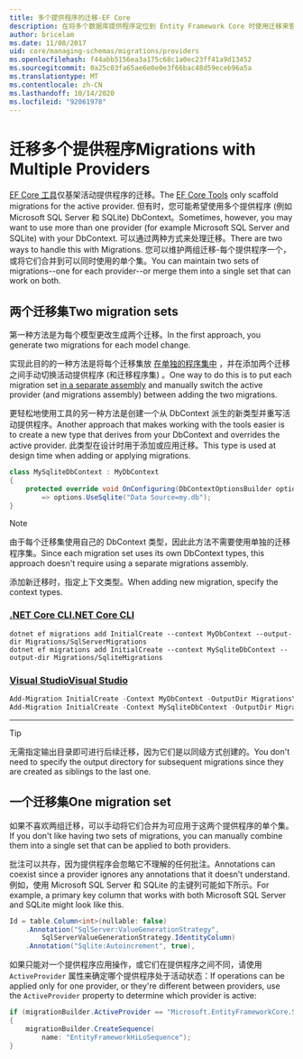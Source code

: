 ```yaml
---
title: 多个提供程序的迁移-EF Core
description: 在将多个数据库提供程序定位到 Entity Framework Core 时使用迁移来管理数据库架构
author: bricelam
ms.date: 11/08/2017
uid: core/managing-schemas/migrations/providers
ms.openlocfilehash: f44abb5156ea3a175c68c1a0ec23ff41a9d13452
ms.sourcegitcommit: 0a25c03fa65ae6e0e0e3f66bac48d59eceb96a5a
ms.translationtype: MT
ms.contentlocale: zh-CN
ms.lasthandoff: 10/14/2020
ms.locfileid: "92061978"
---
```

# <a name="migrations-with-multiple-providers"></a><span data-ttu-id="7a9f1-103">迁移多个提供程序</span><span class="sxs-lookup"><span data-stu-id="7a9f1-103">Migrations with Multiple Providers</span></span>

<span data-ttu-id="7a9f1-104">[EF Core 工具][1]仅基架活动提供程序的迁移。</span><span class="sxs-lookup"><span data-stu-id="7a9f1-104">The [EF Core Tools][1] only scaffold migrations for the active provider.</span></span> <span data-ttu-id="7a9f1-105">但有时，您可能希望使用多个提供程序 (例如 Microsoft SQL Server 和 SQLite) DbContext。</span><span class="sxs-lookup"><span data-stu-id="7a9f1-105">Sometimes, however, you may want to use more than one provider (for example Microsoft SQL Server and SQLite) with your DbContext.</span></span> <span data-ttu-id="7a9f1-106">可以通过两种方式来处理迁移。</span><span class="sxs-lookup"><span data-stu-id="7a9f1-106">There are two ways to handle this with Migrations.</span></span> <span data-ttu-id="7a9f1-107">您可以维护两组迁移-每个提供程序一个，或将它们合并到可以同时使用的单个集。</span><span class="sxs-lookup"><span data-stu-id="7a9f1-107">You can maintain two sets of migrations--one for each provider--or merge them into a single set that can work on both.</span></span>

## <a name="two-migration-sets"></a><span data-ttu-id="7a9f1-108">两个迁移集</span><span class="sxs-lookup"><span data-stu-id="7a9f1-108">Two migration sets</span></span>

<span data-ttu-id="7a9f1-109">第一种方法是为每个模型更改生成两个迁移。</span><span class="sxs-lookup"><span data-stu-id="7a9f1-109">In the first approach, you generate two migrations for each model change.</span></span>

<span data-ttu-id="7a9f1-110">实现此目的的一种方法是将每个迁移集放 [在单独的程序集中][2] ，并在添加两个迁移之间手动切换活动提供程序 (和迁移程序集) 。</span><span class="sxs-lookup"><span data-stu-id="7a9f1-110">One way to do this is to put each migration set [in a separate assembly][2] and manually switch the active provider (and migrations assembly) between adding the two migrations.</span></span>

<span data-ttu-id="7a9f1-111">更轻松地使用工具的另一种方法是创建一个从 DbContext 派生的新类型并重写活动提供程序。</span><span class="sxs-lookup"><span data-stu-id="7a9f1-111">Another approach that makes working with the tools easier is to create a new type that derives from your DbContext and overrides the active provider.</span></span> <span data-ttu-id="7a9f1-112">此类型在设计时用于添加或应用迁移。</span><span class="sxs-lookup"><span data-stu-id="7a9f1-112">This type is used at design time when adding or applying migrations.</span></span>

```csharp
class MySqliteDbContext : MyDbContext
{
    protected override void OnConfiguring(DbContextOptionsBuilder options)
        => options.UseSqlite("Data Source=my.db");
}
```

> [!NOTE]
> <span data-ttu-id="7a9f1-113">由于每个迁移集使用自己的 DbContext 类型，因此此方法不需要使用单独的迁移程序集。</span><span class="sxs-lookup"><span data-stu-id="7a9f1-113">Since each migration set uses its own DbContext types, this approach doesn't require using a separate migrations assembly.</span></span>

<span data-ttu-id="7a9f1-114">添加新迁移时，指定上下文类型。</span><span class="sxs-lookup"><span data-stu-id="7a9f1-114">When adding new migration, specify the context types.</span></span>

### <a name="net-core-cli"></a>[<span data-ttu-id="7a9f1-115">.NET Core CLI</span><span class="sxs-lookup"><span data-stu-id="7a9f1-115">.NET Core CLI</span></span>](#tab/dotnet-core-cli)

```dotnetcli
dotnet ef migrations add InitialCreate --context MyDbContext --output-dir Migrations/SqlServerMigrations
dotnet ef migrations add InitialCreate --context MySqliteDbContext --output-dir Migrations/SqliteMigrations
```

### <a name="visual-studio"></a>[<span data-ttu-id="7a9f1-116">Visual Studio</span><span class="sxs-lookup"><span data-stu-id="7a9f1-116">Visual Studio</span></span>](#tab/vs)

```powershell
Add-Migration InitialCreate -Context MyDbContext -OutputDir Migrations\SqlServerMigrations
Add-Migration InitialCreate -Context MySqliteDbContext -OutputDir Migrations\SqliteMigrations
```

***

> [!TIP]
> <span data-ttu-id="7a9f1-117">无需指定输出目录即可进行后续迁移，因为它们是以同级方式创建的。</span><span class="sxs-lookup"><span data-stu-id="7a9f1-117">You don't need to specify the output directory for subsequent migrations since they are created as siblings to the last one.</span></span>

## <a name="one-migration-set"></a><span data-ttu-id="7a9f1-118">一个迁移集</span><span class="sxs-lookup"><span data-stu-id="7a9f1-118">One migration set</span></span>

<span data-ttu-id="7a9f1-119">如果不喜欢两组迁移，可以手动将它们合并为可应用于这两个提供程序的单个集。</span><span class="sxs-lookup"><span data-stu-id="7a9f1-119">If you don't like having two sets of migrations, you can manually combine them into a single set that can be applied to both providers.</span></span>

<span data-ttu-id="7a9f1-120">批注可以共存，因为提供程序会忽略它不理解的任何批注。</span><span class="sxs-lookup"><span data-stu-id="7a9f1-120">Annotations can coexist since a provider ignores any annotations that it doesn't understand.</span></span> <span data-ttu-id="7a9f1-121">例如，使用 Microsoft SQL Server 和 SQLite 的主键列可能如下所示。</span><span class="sxs-lookup"><span data-stu-id="7a9f1-121">For example, a primary key column that works with both Microsoft SQL Server and SQLite might look like this.</span></span>

```csharp
Id = table.Column<int>(nullable: false)
    .Annotation("SqlServer:ValueGenerationStrategy",
        SqlServerValueGenerationStrategy.IdentityColumn)
    .Annotation("Sqlite:Autoincrement", true),
```

<span data-ttu-id="7a9f1-122">如果只能对一个提供程序应用操作，或它们在提供程序之间不同，请使用 `ActiveProvider` 属性来确定哪个提供程序处于活动状态：</span><span class="sxs-lookup"><span data-stu-id="7a9f1-122">If operations can be applied only for one provider, or they're different between providers, use the `ActiveProvider` property to determine which provider is active:</span></span>

```csharp
if (migrationBuilder.ActiveProvider == "Microsoft.EntityFrameworkCore.SqlServer")
{
    migrationBuilder.CreateSequence(
        name: "EntityFrameworkHiLoSequence");
}
```

  [1]: xref:core/miscellaneous/cli/index
  [2]: xref:core/managing-schemas/migrations/projects
